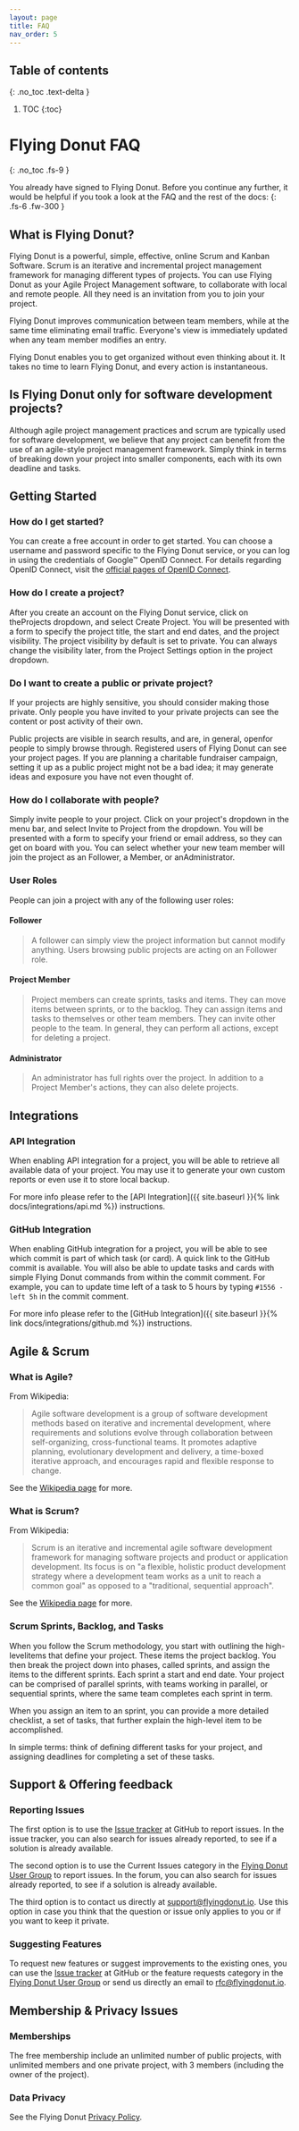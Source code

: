 ```yaml
---
layout: page
title: FAQ
nav_order: 5
---
```


## Table of contents
{: .no_toc .text-delta }

1. TOC
{:toc}

# Flying Donut FAQ
{: .no_toc .fs-9 }

You already have signed to Flying Donut. Before you continue any further,
it would be helpful if you took a look at the FAQ and the rest of the docs:
{: .fs-6 .fw-300 }

## What is Flying Donut?
Flying Donut is a powerful, simple, effective, online Scrum and Kanban Software. Scrum is an iterative 
and incremental project management framework for managing different types of projects. You can use 
Flying Donut as your Agile Project Management software, to collaborate with local and remote people. 
All they need is an invitation from you to join your project.

Flying Donut improves communication between team members, while at the same time eliminating email traffic. 
Everyone's view is immediately updated when any team member modifies an entry.

Flying Donut enables you to get organized without even thinking about it. It takes no time to learn 
Flying Donut, and every action is instantaneous.

## Is Flying Donut only for software development projects?
Although agile project management practices and scrum are typically used for software development, 
we believe that any project can benefit from the use of an agile-style project management framework. 
Simply think in terms of breaking down your project into smaller components, each with its own deadline and tasks.

## Getting Started
### How do I get started?
You can create a free account in order to get started. You can choose a username and password specific to the 
Flying Donut service, or you can log in using the credentials of Google™ OpenID Connect. For details regarding 
OpenID Connect, visit the [official pages of OpenID Connect](https://openid.net/connect).

### How do I create a project?
After you create an account on the Flying Donut service, click on theProjects dropdown, and select Create Project. You will be presented with a form to specify the project title, the start and end dates, and the project visibility. The project visibility by default is set to private. You can always change the visibility later, from the Project Settings option in the project dropdown.

### Do I want to create a public or private project?
If your projects are highly sensitive, you should consider making those private. Only people you have invited to your private projects can see the content or post activity of their own.

Public projects are visible in search results, and are, in general, openfor people to simply browse through. Registered users of Flying Donut can see your project pages. If you are planning a charitable fundraiser campaign, setting it up as a public project might not be a bad idea; it may generate ideas and exposure you have not even thought of.

### How do I collaborate with people?
Simply invite people to your project. Click on your project's dropdown in the menu bar, and select Invite to Project from the dropdown. You will be presented with a form to specify your friend or email address, so they can get on board with you. You can select whether your new team member will join the project as an Follower, a Member, or anAdministrator.

### User Roles
People can join a project with any of the following user roles:

#### Follower
> A follower can simply view the project information but cannot modify anything. Users browsing public projects are acting on an Follower role.

#### Project Member
> Project members can create sprints, tasks and items. They can move items between sprints, or to the backlog. They can assign items and tasks to themselves or other team members. They can invite other people to the team. In general, they can perform all actions, except for deleting a project.

#### Administrator
> An administrator has full rights over the project. In addition to a Project Member's actions, they can also delete projects.

## Integrations
### API Integration
When enabling API integration for a project, you will be able to retrieve all available data of your project.
You may use it to generate your own custom reports or even use it to store local backup.

For more info please refer to the [API Integration]({{ site.baseurl }}{% link docs/integrations/api.md %}) 
instructions.

### GitHub Integration
When enabling GitHub integration for a project, you will be able to see which commit is part of which 
task (or card). A quick link to the GitHub commit is available. You will also be able to update tasks and 
cards with simple Flying Donut commands from within the commit comment. For example, you can to update 
time left of a task to 5 hours by typing `#1556 -left 5h` in the commit comment.

For more info please refer to the [GitHub Integration]({{ site.baseurl }}{% link docs/integrations/github.md %}) 
instructions.

## Agile & Scrum
### What is Agile?
From Wikipedia:
> Agile software development is a group of software development methods based on iterative and incremental 
> development, where requirements and solutions evolve through collaboration between self-organizing, 
> cross-functional teams. It promotes adaptive planning, evolutionary development and delivery, a time-boxed 
> iterative approach, and encourages rapid and flexible response to change.

See the [Wikipedia page](http://en.wikipedia.org/wiki/Agile_software_development) for more.

### What is Scrum?
From Wikipedia:
> Scrum is an iterative and incremental agile software development framework for managing software projects 
> and product or application development. Its focus is on "a flexible, holistic product development strategy 
> where a development team works as a unit to reach a common goal" as opposed to a "traditional, sequential 
> approach". 

See the [Wikipedia page](http://en.wikipedia.org/wiki/Scrum_(development)) for more.

### Scrum Sprints, Backlog, and Tasks
When you follow the Scrum methodology, you start with outlining the high-levelitems that define your project. These items the project backlog. You then break the project down into phases, called sprints, and assign the items to the different sprints. Each sprint a start and end date. Your project can be comprised of parallel sprints, with teams working in parallel, or sequential sprints, where the same team completes each sprint in term.

When you assign an item to an sprint, you can provide a more detailed checklist, a set of tasks, that further explain the high-level item to be accomplished.

In simple terms: think of defining different tasks for your project, and assigning deadlines for completing a set of these tasks.

## Support & Offering feedback
### Reporting Issues
The first option is to use the [Issue tracker](https://github.com/flying-donut/flying-donut-operations/issues) 
at GitHub to report issues. In the issue tracker, you can also search for issues already reported, 
to see if a solution is already available.

The second option is to use the Current Issues category in the 
[Flying Donut User Group](https://groups.google.com/forum/?hl=en&fromgroups#!forum/flying-donut-user) to 
report issues. In the forum, you can also search for issues already reported, to see if a solution is 
already available.

The third option is to contact us directly at [support@flyingdonut.io](mailto:support@flyingdonut.io). Use this option in case you think 
that the question or issue only applies to you or if you want to keep it private.

### Suggesting Features
To request new features or suggest improvements to the existing ones, you can use the 
[Issue tracker](https://github.com/flying-donut/flying-donut-operations/issues) at GitHub 
or the feature requests category in the 
[Flying Donut User Group](https://groups.google.com/forum/?hl=en&fromgroups#!forum/flying-donut-user)
or send us directly an email to [rfc@flyingdonut.io](mailto:rfc@flyingdonut.io).

## Membership & Privacy Issues
### Memberships
The free membership include an unlimited number of public projects, with unlimited members and one private project, with 3 members (including the owner of the project).

### Data Privacy
See the Flying Donut [Privacy Policy](https://www.flyingdonut.io/pub/privacy-policy).